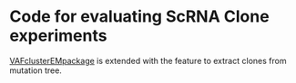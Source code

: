 # Code for evaluating ScRNA Clone experiments

[VAFclusterEMpackage](https://github.com/smalikic/B-SCITE/tree/master/VAFclusterEMpackage/VAFclusterEM) is extended with the feature to extract clones from mutation tree.


